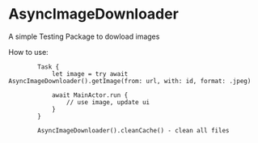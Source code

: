 # AsyncImageDownloader

A simple Testing Package to dowload images

How to use:

			Task {
				let image = try await AsyncImageDownloader().getImage(from: url, with: id, format: .jpeg)
			
				await MainActor.run {
					// use image, update ui
				}
			}
			
			AsyncImageDownloader().cleanCache() - clean all files
